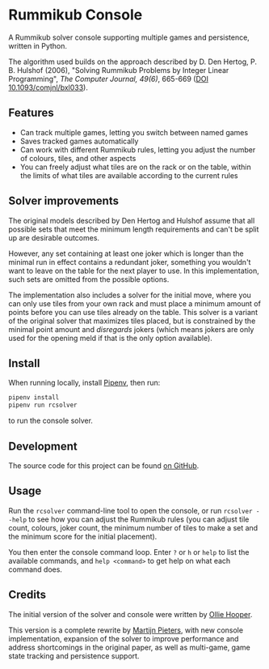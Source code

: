# Rummikub Console

A Rummikub solver console supporting multiple games and persistence, written in Python. 

The algorithm used builds on the approach described by D. Den Hertog, P. B. Hulshof (2006), "Solving Rummikub Problems by Integer Linear Programming", *The Computer Journal, 49(6)*, 665-669 ([DOI 10.1093/comjnl/bxl033](https://doi.org/10.1093/comjnl/bxl033)).

## Features

- Can track multiple games, letting you switch between named games
- Saves tracked games automatically
- Can work with different Rummikub rules, letting you adjust the number of colours, tiles, and other aspects
- You can freely adjust what tiles are on the rack or on the table, within the limits of what tiles are available according to the current rules

## Solver improvements

The original models described by Den Hertog and Hulshof assume that all possible sets that meet the minimum length requirements and can't be split up are desirable outcomes.

However, any set containing at least one joker which is longer than the minimal run in effect contains a redundant joker, something you wouldn't want to leave on the table for the next player to use. In this implementation, such sets are omitted from
the possible options.

The implementation also includes a solver for the initial move, where you can only
use tiles from your own rack and must place a minimum amount of points before you
can use tiles already on the table. This solver is a variant of the original solver
that maximizes tiles placed, but is constrained by the minimal point amount and
_disregards_ jokers (which means jokers are only used for the opening meld if that is the only option available).

## Install

When running locally, install [Pipenv], then run:

```bash
pipenv install
pipenv run rcsolver
```

to run the console solver.

## Development

The source code for this project can be found [on GitHub][gh].

## Usage

Run the `rcsolver` command-line tool to open the console, or run `rcsolver --help` to see how you can adjust the Rummikub rules (you can adjust tile count, colours, joker count, the minimum number of tiles to make a set and the minimum score for the initial placement).

You then enter the console command loop. Enter `?` or `h` or `help` to list the available commands, and `help <command>` to get help on what each command does.

## Credits

The initial version of the solver and console were written by [Ollie Hooper][oh].

This version is a complete rewrite by [Martijn Pieters][mp], with new console implementation, expansion of the solver to improve performance and address shortcomings in the original paper, as well as multi-game, game state tracking and persistence support. 

[Pipenv]: https://pipenv.readthedocs.io/
[gh]: https://github.com/Ollie-Hooper/RummikubSolver
[oh]: https://github.com/Ollie-Hooper
[mp]: https://www.zopatista.com
